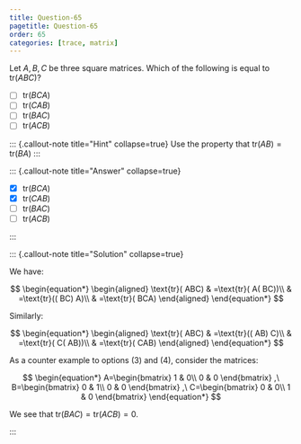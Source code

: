 ```yaml
---
title: Question-65
pagetitle: Question-65
order: 65
categories: [trace, matrix]
---
```


Let $\displaystyle A,B,C$ be three square matrices. Which of the following is equal to $\displaystyle \text{tr}( ABC)$?

- [ ] $\displaystyle \text{tr}( BCA)$
- [ ] $\displaystyle \text{tr}( CAB)$
- [ ] $\displaystyle \text{tr}( BAC)$
- [ ] $\displaystyle \text{tr}( ACB)$

::: {.callout-note title="Hint" collapse=true}
Use the property that $\text{tr}(AB) = \text{tr}(BA)$
:::

::: {.callout-note title="Answer" collapse=true}

- [x] $\displaystyle \text{tr}( BCA)$
- [x] $\displaystyle \text{tr}( CAB)$
- [ ] $\displaystyle \text{tr}( BAC)$
- [ ] $\displaystyle \text{tr}( ACB)$

:::

::: {.callout-note title="Solution" collapse=true}

We have:

$$
\begin{equation*}
\begin{aligned}
\text{tr}( ABC) & =\text{tr}( A( BC))\\
 & =\text{tr}(( BC) A)\\
 & =\text{tr}( BCA)
\end{aligned}
\end{equation*}
$$

Similarly:

$$
\begin{equation*}
\begin{aligned}
\text{tr}( ABC) & =\text{tr}(( AB) C)\\
 & =\text{tr}( C( AB))\\
 & =\text{tr}( CAB)
\end{aligned}
\end{equation*}
$$

As a counter example to options (3) and (4), consider the matrices:

$$
\begin{equation*}
A=\begin{bmatrix}
1 & 0\\
0 & 0
\end{bmatrix} ,\ B=\begin{bmatrix}
0 & 1\\
0 & 0
\end{bmatrix} ,\ C=\begin{bmatrix}
0 & 0\\
1 & 0
\end{bmatrix}
\end{equation*}
$$

We see that $\displaystyle \text{tr}( BAC) =\text{tr}( ACB) =0$. 

:::
